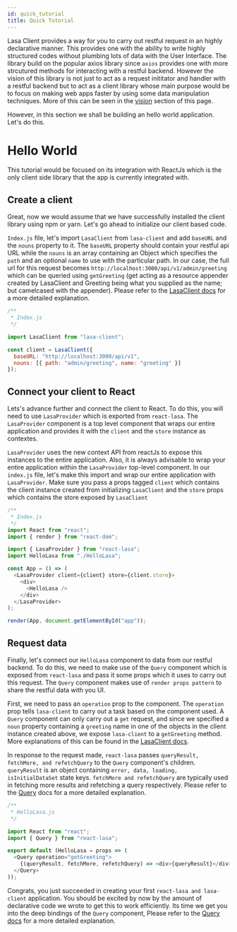 ```yaml
---
id: quick_tutorial
title: Quick Tutorial
---
```


<style>
  .highlight {
    color: #37474f;
  }
</style>

Lasa Client provides a way for you to carry out restful request in an highly declarative manner. This provides one with the ability to write highly structured codes without plumbing lots of data with the User Interface. The library build on the popular axios library since `axios` provides one with more strcutured methods for interacting with a restful backend. However the vision of this library is not just to act as a request inititator and handler with a restful backend but to act as a client library whose main purpose would be to focus on making web apps faster by using some data manipulation techniques. More of this can be seen in the [vision](vision.html) section of this page.

However, in this section we shall be building an hello world application. Let's do this.

# Hello World

This tutorial would be focused on its integration with ReactJs which is the only client side library that the app is currently integrated with.

## Create a client

Great, now we would assume that we have successfully installed the client library using npm or yarn. Let's go ahead to initialize our client based code.

`Index.js` file, let's import `LasaClient`</span> from `lasa-client` and add `baseURL` and the `nouns` property to it. The `baseURL` property should contain your restful api URL while the `nouns` is an array containing an Object which specifies the `path` and an optional `name` to use with the particular path. In our case, the full url for this request becomes `http://localhost:3000/api/v1/admin/greeting` which can be queried using `getGreeting` (get acting as a resource appender created by LasaClient and Greeting being what you supplied as the name; but camelcased with the appender). Please refer to the [LasaClient docs]("lasa_client.html") for a more detailed explanation.

```javascript
/**
 * Index.js
 */

import LasaClient from "lasa-client";

const client = LasaClient({
  baseURL: "http://localhost:3000/api/v1",
  nouns: [{ path: "admin/greeting", name: "greeting" }]
});
```

## Connect your client to React

Lets's advance further and connect the client to React. To do this, you will need to use `LasaProvider` which is exported from `react-lasa`. The `LasaProvider` component is a top level component that wraps our entire application and provides it with the `client` and the `store` instance as contextes.

`LasaProvider` uses the new context API from reactJs to expose this instances to the entire application. Also, it is always advisable to wrap your entire application within the `LasaProvider` top-level component. In our `index.js` file, let's make this import and wrap our entire application with `LasaProvider`. Make sure you pass a props tagged `client` which contains the client instance created from initializing `LasaClient` and the `store` props which contains the store exposed by `LasaClient`

```javascript
/**
 * Index.js
 */
import React from "react";
import { render } from "react-dom";

import { LasaProvider } from "react-lasa";
import HelloLasa from "./HelloLasa";

const App = () => (
  <LasaProvider client={client} store={client.store}>
    <div>
      <HelloLasa />
    </div>
  </LasaProvider>
);

render(App, document.getElementById("app"));
```

## Request data

Finally, let's connect our `HelloLasa` component to data from our restful backend. To do this, we need to make use of the `Query` component which is exposed from `react-lasa` and pass it some props which it uses to carry out this request. The `Query` component makes use of `render props pattern` to share the restful data with you UI.

First, we need to pass an `operation` prop to the component. The `operation` prop tells `lasa-client` to carry out a task based on the component used. A `Query` component can only carry out a `get` request, and since we specified a `noun` property containing a `greeting` name in one of the objects in the client instance created above, we expose `lasa-client` to a `getGreeting` method. More explanations of this can be found in the [LasaClient docs]("lasa_client.html").

In response to the request made, `react-lasa` passes `queryResult, fetchMore, and refetchQuery` to the `Query` component's children. `queryResult` is an object containing `error, data, loading, isInitialDataSet` state keys. `fetchMore and refetchQuery` are typically used in fetching more results and refetching a query respectively. Please refer to the [Query]("react_query.html") docs for a more detailed explanation.

```javascript
/**
 * HelloLasa.js
 */

import React from "react";
import { Query } from "react-lasa";

export default (HelloLasa = props => (
  <Query operation="getGreeting">
    {(queryResult, fetchMore, refetchQuery) => <div>{queryResult}</div>}
  </Query>
));
```

Congrats, you just succeeded in creating your first `react-lasa and lasa-client` application. You should be excited by now by the amount of declarative code we wrote to get this to work efficiently. Its time we get you into the deep bindings of the `Query` component, Please refer to the [Query docs]("react_query.html") for a more detailed explanation.
